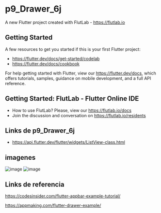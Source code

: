 # p9_Drawer_6j

A new Flutter project created with FlutLab - https://flutlab.io

## Getting Started

A few resources to get you started if this is your first Flutter project:

- https://flutter.dev/docs/get-started/codelab
- https://flutter.dev/docs/cookbook

For help getting started with Flutter, view our
https://flutter.dev/docs, which offers tutorials,
samples, guidance on mobile development, and a full API reference.

## Getting Started: FlutLab - Flutter Online IDE

- How to use FlutLab? Please, view our https://flutlab.io/docs
- Join the discussion and conversation on https://flutlab.io/residents

## Links de p9_Drawer_6j
- https://api.flutter.dev/flutter/widgets/ListView-class.html

## imagenes
![image](https://github.com/HectorRezaRamirez18/p9-drawer-6j/assets/143548137/3a9ec63b-a319-4846-9161-f8b5e9d5996c)
![image](https://github.com/HectorRezaRamirez18/p9-drawer-6j/assets/143548137/49ace911-7554-417c-a11a-e5031793db02)



## Links de referencia
https://codesinsider.com/flutter-appbar-example-tutorial/

https://appmaking.com/flutter-drawer-example/



